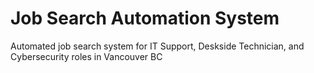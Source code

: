 # Job Search Automation System

Automated job search system for IT Support, Deskside Technician, and Cybersecurity roles in Vancouver BC